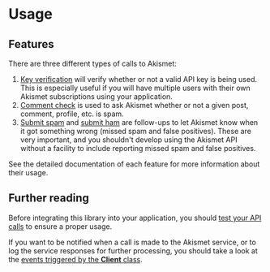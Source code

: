 # Usage

## Features
There are three different types of calls to Akismet:

1. [Key verification](features/key_verification.md) will verify whether or not a valid API key is being used. This is especially useful if you will have multiple users with their own Akismet subscriptions using your application.
2. [Comment check](features/comment_check.md) is used to ask Akismet whether or not a given post, comment, profile, etc. is spam.
3. [Submit spam](features/submit_spam.md) and [submit ham](features/submit_ham.md) are follow-ups to let Akismet know when it got something wrong (missed spam and false positives). These are very important, and you shouldn't develop using the Akismet API without a facility to include reporting missed spam and false positives.

See the detailed documentation of each feature for more information about their usage.

## Further reading
Before integrating this library into your application, you should [test your API calls](advanced/testing.md) to ensure a proper usage.

If you want to be notified when a call is made to the Akismet service, or to log the service responses for further processing, you should take a look at the [events triggered by the **Client** class](advanced/events.md).
